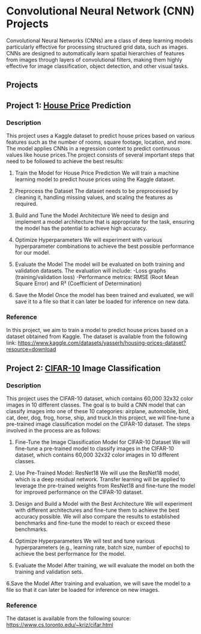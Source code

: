 # Convolutional Neural Network (CNN) Projects
Convolutional Neural Networks (CNNs) are a class of deep learning models particularly effective for processing structured grid data, such as images. CNNs are designed to automatically learn spatial hierarchies of features from images through layers of convolutional filters, making them highly effective for image classification, object detection, and other visual tasks.


## Projects
## Project 1: [House Price](https://github.com/elenshahbazyan/CNN/blob/main/House%20Price%20Prediction/House%20(1).ipynb) Prediction 
### Description
This project uses a Kaggle dataset to predict house prices based on various features such as the number of rooms, square footage, location, and more. The model applies CNNs in a regression context to predict continuous values like house prices.The project consists of several important steps that need to be followed to achieve the best results:

1. Train the Model for House Price Prediction
We will train a machine learning model to predict house prices using the Kaggle dataset.

2. Preprocess the Dataset
The dataset needs to be preprocessed by cleaning it, handling missing values, and scaling the features as required.

3. Build and Tune the Model Architecture
We need to design and implement a model architecture that is appropriate for the task, ensuring the model has the potential to achieve high accuracy.

4. Optimize Hyperparameters
We will experiment with various hyperparameter combinations to achieve the best possible performance for our model.

5. Evaluate the Model
The model will be evaluated on both training and validation datasets. The evaluation will include:
-Loss graphs (training/validation loss)
-Performance metrics: RMSE (Root Mean Square Error) and R² (Coefficient of Determination)

6. Save the Model
Once the model has been trained and evaluated, we will save it to a file so that it can later be loaded for inference on new data.

### Reference
In this project, we aim to train a model to predict house prices based on a dataset obtained from Kaggle. The dataset is available from the following link: https://www.kaggle.com/datasets/yasserh/housing-prices-dataset?resource=download


## Project 2: [CIFAR-10](https://github.com/elenshahbazyan/CNN/blob/main/CIFAR10/CIFAR10.ipynb) Image Classification
### Description
This project uses the CIFAR-10 dataset, which contains 60,000 32x32 color images in 10 different classes. The goal is to build a CNN model that can classify images into one of these 10 categories: airplane, automobile, bird, cat, deer, dog, frog, horse, ship, and truck.In this project, we will fine-tune a pre-trained image classification model on the CIFAR-10 dataset. The steps involved in the process are as follows:

1. Fine-Tune the Image Classification Model for CIFAR-10 Dataset
We will fine-tune a pre-trained model to classify images in the CIFAR-10 dataset, which contains 60,000 32x32 color images in 10 different classes.

2. Use Pre-Trained Model: ResNet18
We will use the ResNet18 model, which is a deep residual network. Transfer learning will be applied to leverage the pre-trained weights from ResNet18 and fine-tune the model for improved performance on the CIFAR-10 dataset.

3. Design and Build a Model with the Best Architecture
We will experiment with different architectures and fine-tune them to achieve the best accuracy possible. We will also compare the results to established benchmarks and fine-tune the model to reach or exceed these benchmarks.

4. Optimize Hyperparameters
We will test and tune various hyperparameters (e.g., learning rate, batch size, number of epochs) to achieve the best performance for the model.

5. Evaluate the Model
After training, we will evaluate the model on both the training and validation sets.

6.Save the Model
After training and evaluation, we will save the model to a file so that it can later be loaded for inference on new images.

### Reference
The dataset is available from the following source: https://www.cs.toronto.edu/~kriz/cifar.html
